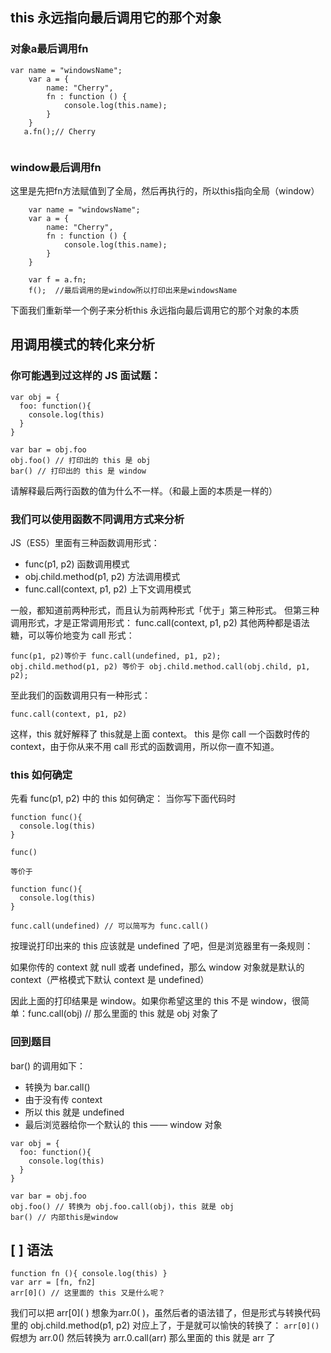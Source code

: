 ## this 永远指向最后调用它的那个对象

### 对象a最后调用fn

```tsx
var name = "windowsName";
    var a = {
        name: "Cherry",
        fn : function () {
            console.log(this.name);      
        }
    }
   a.fn();// Cherry


```

### window最后调用fn

这里是先把fn方法赋值到了全局，然后再执行的，所以this指向全局（window）
```tsx
    var name = "windowsName";
    var a = {
        name: "Cherry",
        fn : function () {
            console.log(this.name);    
        }
    }

    var f = a.fn;
    f();  //最后调用的是window所以打印出来是windowsName
```
下面我们重新举一个例子来分析this 永远指向最后调用它的那个对象的本质


## 用调用模式的转化来分析

### 你可能遇到过这样的 JS 面试题：

```tsx
var obj = {
  foo: function(){
    console.log(this)
  }
}

var bar = obj.foo
obj.foo() // 打印出的 this 是 obj
bar() // 打印出的 this 是 window   
```
请解释最后两行函数的值为什么不一样。（和最上面的本质是一样的）

### 我们可以使用函数不同调用方式来分析

JS（ES5）里面有三种函数调用形式：
- func(p1, p2) 函数调用模式
- obj.child.method(p1, p2) 方法调用模式
- func.call(context, p1, p2) 上下文调用模式

一般，都知道前两种形式，而且认为前两种形式「优于」第三种形式。
但第三种调用形式，才是正常调用形式：
    func.call(context, p1, p2)
其他两种都是语法糖，可以等价地变为 call 形式：
```tsx
func(p1, p2)等价于 func.call(undefined, p1, p2);
obj.child.method(p1, p2) 等价于 obj.child.method.call(obj.child, p1, p2);
```
至此我们的函数调用只有一种形式：
```tsx
func.call(context, p1, p2)
```

这样，this 就好解释了  this就是上面 context。
this 是你 call 一个函数时传的 context，由于你从来不用 call 形式的函数调用，所以你一直不知道。

### this 如何确定

先看 func(p1, p2) 中的 this 如何确定：
当你写下面代码时
```tsx
function func(){
  console.log(this)
}

func()

等价于

function func(){
  console.log(this)
}

func.call(undefined) // 可以简写为 func.call()
```
按理说打印出来的 this 应该就是 undefined 了吧，但是浏览器里有一条规则：

如果你传的 context 就 null 或者 undefined，那么 window 对象就是默认的 context（严格模式下默认 context 是 undefined）

因此上面的打印结果是 window。如果你希望这里的 this 不是 window，很简单：func.call(obj) // 那么里面的 this 就是 obj 对象了     

### 回到题目

bar() 的调用如下：
- 转换为 bar.call()
- 由于没有传 context
- 所以 this 就是 undefined
- 最后浏览器给你一个默认的 this —— window 对象    
```tsx
var obj = {
  foo: function(){
    console.log(this)
  }
}

var bar = obj.foo
obj.foo() // 转换为 obj.foo.call(obj)，this 就是 obj
bar() // 内部this是window
```

## [ ] 语法
```tsx
function fn (){ console.log(this) }
var arr = [fn, fn2]
arr[0]() // 这里面的 this 又是什么呢？ 
```
我们可以把 arr\[0\]( ) 想象为arr.0( )，虽然后者的语法错了，但是形式与转换代码里的 obj.child.method(p1, p2) 对应上了，于是就可以愉快的转换了：
`arr[0]()` 假想为 arr.0()
然后转换为 arr.0.call(arr)
那么里面的 this 就是 arr 了
